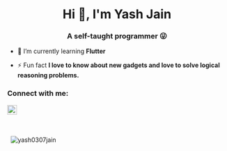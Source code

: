 <h1 align="center">Hi 👋, I'm Yash Jain</h1>
<h3 align="center">A self-taught programmer 😜</h3>

-   🌱 I’m currently learning **Flutter**

-   ⚡ Fun fact **I love to know about new gadgets and love to solve logical reasoning problems.**

### Connect with me:

<a href="https://linkedin.com/in/yash0307jain" target="blank">
    <img src="https://cdn.jsdelivr.net/npm/simple-icons@3.0.1/icons/linkedin.svg" alt="yash0307jain" height="22" width="22" />
</a>

<br />
<br />
<br /> 

<p>&nbsp;
    <img align="center" src="https://github-readme-stats.vercel.app/api?username=yash0307jain&show_icons=true" alt="yash0307jain" />
</p>
